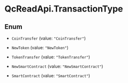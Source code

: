 # QcReadApi.TransactionType

## Enum


* `CoinTransfer` (value: `"CoinTransfer"`)

* `NewToken` (value: `"NewToken"`)

* `TokenTransfer` (value: `"TokenTransfer"`)

* `NewSmartContract` (value: `"NewSmartContract"`)

* `SmartContract` (value: `"SmartContract"`)


